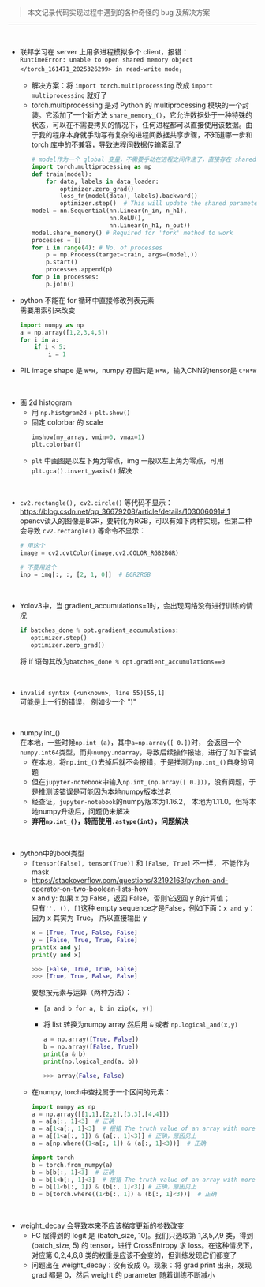 > 本文记录代码实现过程中遇到的各种奇怪的 bug 及解决方案

---
<br>

* 联邦学习在 server 上用多进程模拟多个 client，报错：  
`RuntimeError: unable to open shared memory object </torch_161471_2025326299> in read-write mode`，  
  * 解决方案：将 `import torch.multiprocessing` 改成 `import multiprocessing` 就好了   
  * torch.multiprocessing 是对 Python 的 multiprocessing 模块的一个封装。它添加了一个新方法 `share_memory_()`，它允许数据处于一种特殊的状态，可以在不需要拷贝的情况下，任何进程都可以直接使用该数据。由于我的程序本身就手动写有复杂的进程间数据共享步骤，不知道哪一步和 torch 库中的不兼容，导致进程间数据传输紊乱了   
    ```python
    # model作为一个 global 变量，不需要手动在进程之间传递了，直接存在 shared memory 里面
    import torch.multiprocessing as mp
    def train(model):
        for data, labels in data_loader:
            optimizer.zero_grad()
            loss_fn(model(data), labels).backward()
            optimizer.step()  # This will update the shared parameters
    model = nn.Sequential(nn.Linear(n_in, n_h1),
                          nn.ReLU(),
                          nn.Linear(n_h1, n_out))
    model.share_memory() # Required for 'fork' method to work
    processes = []
    for i in range(4): # No. of processes
        p = mp.Process(target=train, args=(model,))
        p.start()
        processes.append(p)
    for p in processes: 
        p.join()
    ```

* python 不能在 for 循环中直接修改列表元素  
需要用索引来改变 
  ```python
  import numpy as np  
  a = np.array([1,2,3,4,5])
  for i in a:
      if i < 5:
          i = 1
  ```

* PIL image shape 是 `W*H`，numpy 存图片是 `H*W`，输入CNN的tensor是 `C*H*W`

<br>

* 画 2d histogram
  * 用 `np.histgram2d` + `plt.show()`
  * 固定 colorbar 的 scale
    ```python
    imshow(my_array, vmin=0, vmax=1)
    plt.colorbar()
    ```
  * `plt` 中画图是以左下角为零点，img 一般以左上角为零点，可用 `plt.gca().invert_yaxis()` 解决

<br>

* `cv2.rectangle(), cv2.circle()` 等代码不显示：https://blog.csdn.net/qq_36679208/article/details/103006091#_1  
opencv读入的图像是BGR，要转化为RGB，可以有如下两种实现，但第二种会导致 `cv2.rectangle()` 等命令不显示：

  ```python
  # 用这个
  image = cv2.cvtColor(image,cv2.COLOR_RGB2BGR)

  # 不要用这个
  inp = img[:, :, [2, 1, 0]]  # BGR2RGB
  ```
<br>

* Yolov3中，当 gradient_accumulations=1时，会出现网络没有进行训练的情况
  ```python
  if batches_done % opt.gradient_accumulations:
     optimizer.step()
     optimizer.zero_grad()
  ```
  将 if 语句其改为`batches_done % opt.gradient_accumulations==0`

<br>

* `invalid syntax (<unknown>, line 55)[55,1]`  
可能是上一行的错误， 例如少一个 ")"  

<br>

* numpy.int_()  
在本地，一些时候`np.int_(a)`，其中`a=np.array([ 0.])`时， 会返回一个`numpy.int64`类型，而非`numpy.ndarray`，导致后续操作报错，进行了如下尝试  
  * 在本地，将`np.int_()`去掉后就不会报错，于是推测为`np.int_()`自身的问题  
  * 但在`jupyter-notebook`中输入`np.int_(np.array([ 0.]))`，没有问题，于是推测该错误是可能因为本地numpy版本过老
  * 经查证，`jupyter-notebook`的numpy版本为1.16.2， 本地为1.11.0。但将本地numpy升级后，问题仍未解决
  * __弃用`np.int_()`，转而使用`.astype(int)`，问题解决__   

<br>

* python中的bool类型  
  * `[tensor(False), tensor(True)]` 和 `[False, True]` 不一样， 不能作为mask
  * https://stackoverflow.com/questions/32192163/python-and-operator-on-two-boolean-lists-how  
    x and y: 如果 x 为 False，返回 False，否则它返回 y 的计算值；  
    只有`'', (), []`这种 empty sequence才是False，例如下面：`x and y`：因为 x 其实为 True， 所以直接输出 y
    ```python
    x = [True, True, False, False]
    y = [False, True, True, False]
    print(x and y)
    print(y and x)

    >>> [False, True, True, False]
    >>> [True, True, False, False]
    ```
    要想按元素与运算（两种方法）：
    * `[a and b for a, b in zip(x, y)]`
    * 将 list 转换为numpy array 然后用 `&` 或者 `np.logical_and(x,y)`
    
      ```python
      a = np.array([True, False])
      b = np.array([False, True])
      print(a & b)
      print(np.logical_and(a, b))

      >>> array(False, False)
      ```
  * 在numpy, torch中查找属于一个区间的元素：
    ```python
    import numpy as np
    a = np.array([[1,1],[2,2],[3,3],[4,4]])
    a = a[a[:, 1]<3]  # 正确
    a = a[1<a[:, 1]<3]  # 报错 The truth value of an array with more than one element is ambiguous.
    a = a[(1<a[:, 1]) & (a[:, 1]<3)] # 正确，原因见上
    a = a[np.where((1<a[:, 1]) & (a[:, 1]<3))]  # 正确

    import torch
    b = torch.from_numpy(a)
    b = b[b[:, 1]<3]  # 正确
    b = b[1<b[:, 1]<3]  # 报错 The truth value of an array with more than one element is ambiguous.
    b = b[(1<b[:, 1]) & (b[:, 1]<3)] # 正确，原因见上
    b = b[torch.where((1<b[:, 1]) & (b[:, 1]<3))]  # 正确
    ```

<br>

* weight_decay 会导致本来不应该梯度更新的参数改变
  * FC 层得到的 logit 是 (batch_size, 10)。我们只选取第 1,3,5,7,9 类，得到 (batch_size, 5) 的 tensor，进行 CrossEntropy 求 loss。在这种情况下，对应第 0,2,4,6,8 类的权重是应该不会变的，但训练发现它们都变了  
  * 问题出在 weight_decay：没有设成 0。现象：将 grad print 出来，发现 grad 都是 0，然后 weight 的 parameter 随着训练不断减小
